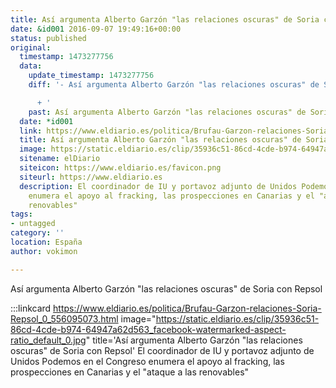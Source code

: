```yaml
---
title: Así argumenta Alberto Garzón "las relaciones oscuras" de Soria con Repsol
date: &id001 2016-09-07 19:49:16+00:00
status: published
original:
  timestamp: 1473277756
  data:
    update_timestamp: 1473277756
    diff: '- Así argumenta Alberto Garzón "las relaciones oscuras" de Soria con Repsol

      + '
    past: Así argumenta Alberto Garzón "las relaciones oscuras" de Soria con Repsol
  date: *id001
  link: https://www.eldiario.es/politica/Brufau-Garzon-relaciones-Soria-Repsol_0_556095073.html
  title: Así argumenta Alberto Garzón "las relaciones oscuras" de Soria con Repsol
  image: https://static.eldiario.es/clip/35936c51-86cd-4cde-b974-64947a62d563_facebook-watermarked-aspect-ratio_default_0.jpg
  sitename: elDiario
  siteicon: https://www.eldiario.es/favicon.png
  siteurl: https://www.eldiario.es
  description: El coordinador de IU y portavoz adjunto de Unidos Podemos en el Congreso
    enumera el apoyo al fracking, las prospecciones en Canarias y el "ataque a las
    renovables"
tags:
- untagged
category: ''
location: España
author: vokimon

---
```

Así argumenta Alberto Garzón "las relaciones oscuras" de Soria con Repsol

:::linkcard https://www.eldiario.es/politica/Brufau-Garzon-relaciones-Soria-Repsol_0_556095073.html image="https://static.eldiario.es/clip/35936c51-86cd-4cde-b974-64947a62d563_facebook-watermarked-aspect-ratio_default_0.jpg" title='Así argumenta Alberto Garzón "las relaciones oscuras" de Soria con Repsol'
    El coordinador de IU y portavoz adjunto de Unidos Podemos en el Congreso enumera el apoyo al fracking, las prospecciones en Canarias y el "ataque a las renovables"

